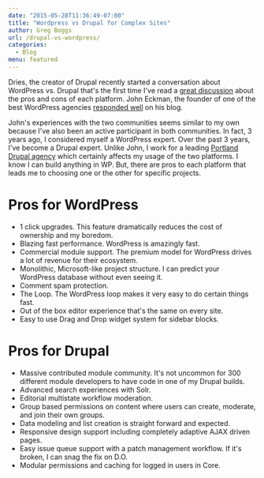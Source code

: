 ```yaml
---
date: "2015-05-28T11:36:49-07:00"
title: "Wordpress vs Drupal for Complex Sites"
author: Greg Boggs
url: /drupal-vs-wordpress/
categories:
  - Blog
menu: featured
---
```


Dries, the creator of Drupal recently started a conversation about WordPress vs. Drupal that's the first time I've read a [great discussion][1] about the pros and cons of each platform. John Eckman, the founder of one of the best WordPress agencies [responded well][2] on his blog.

John's experiences with the two communities seems similar to my own because I've also been an active participant in both communities. In fact, 3 years ago, I considered myself a WordPress expert. Over the past 3 years, I've become a Drupal expert. Unlike John, I work for a leading [Portland Drupal agency][3] which certainly affects my usage of the two platforms. I know I can build anything in WP. But, there are pros to each platform that leads me to choosing one or the other for specific projects.

# Pros for WordPress

* 1 click upgrades. This feature dramatically reduces the cost of ownership and my boredom.
* Blazing fast performance. WordPress is amazingly fast.
* Commercial module support. The premium model for WordPress drives a lot of revenue for their ecosystem.
* Monolithic, Microsoft-like project structure. I can predict your WordPress database without even seeing it.
* Comment spam protection.
* The Loop. The WordPress loop makes it very easy to do certain things fast.
* Out of the box editor experience that's the same on every site.
* Easy to use Drag and Drop widget system for sidebar blocks.

# Pros for Drupal

* Massive contributed module community. It's not uncommon for 300 different module developers to have code in one of my Drupal builds.
* Advanced search experiences with Solr.
* Editorial multistate workflow moderation.
* Group based permissions on content where users can create, moderate, and join their own groups.
* Data modeling and list creation is straight forward and expected.
* Responsive design support including completely adaptive AJAX driven pages.
* Easy issue queue support with a patch management workflow. If it's broken, I can snag the fix on D.O.
* Modular permissions and caching for logged in users in Core.

[1]: http://buytaert.net/why-woonattic-is-big-news-for-small-businesses
[2]: http://www.openparenthesis.org/2015/05/26/wordpress-community-drupal-community
[3]: http://www.thenewgroup.com
